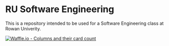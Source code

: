 # RU Software Engineering

This is a repository intended to be used for a Software Engineering class at Rowan Univerity.

[![Waffle.io - Columns and their card count](https://badge.waffle.io/benjamin-martinez/RU-Software-Engineering.svg?columns=all)](https://waffle.io/benjamin-martinez/RU-Software-Engineering)
